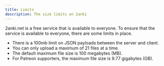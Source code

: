 ```yaml
---
title: Limits
description: The size limits on 2anki
---
```


2anki.net is a free service that is available to everyone. To ensure that the service is available to everyone, 
there are some limits in place.

- There is a 100mb limit on JSON payloads between the server and client.
- You can only upload a maximum of 21 files at a time.
- The default maximum file size is 100 megabytes (MB).
- For Patreon supporters, the maximum file size is 9.77 gigabytes (GB).

